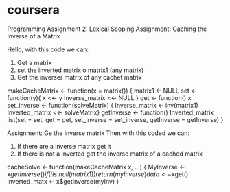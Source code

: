 # coursera
Programming Assignment 2: Lexical Scoping 
Assignment: Caching the Inverse of a Matrix

Hello, with this code we can:
1. Get a matrix
2. set the inverted matrix o matrix1 (any matrix)
3. Get the inverser matrix of any cachet matrix


makeCacheMatrix <- function(x = matrix()) {
  matrix1 <- NULL
  set <- function(y){
    x <<- y
    Inverse_matrix <<- NULL
  }
  get <- function() x
  set_inverse <- function(solveMatrix) {
  Inverse_matrix <- inv(matrix1) 
  Inverted_matrix <<- solveMatrix}
  getInverse <- function() Inverted_matrix 
  list(set = set, get = get, set_inverse = set_inverse, getInverse = getInverse)
}

Assignment: Ge the inverse matrix
Then with this coded we can:
1. If there are a inverse matrix get it
1. If there is not a inverted get the inverse matrix of a cached matrix

cacheSolve <- function(makeCacheMatrix x, ...) {
  MyInverse <- x$getInverse()
    if(!is.null(matrix1)){
     return(myInverse)
  }
  data <- x$get()
  inverted_matx <- x$getInverse(myInv)
 }

